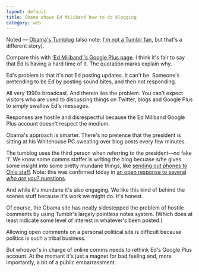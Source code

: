 ```yaml
---
layout: default
title: Obama shows Ed Miliband how to do blogging
category: web
---
```


Noted — [Obama's Tumblog](http://barackobama.tumblr.com/) (also note: [I'm not a Tumblr fan](http://leonpaternoster.com/2010/03/why-i-dont-like-tumblr-posterous/), but that's a different story).

Compare this with [‘Ed Miliband’'s Google Plus page](https://plus.google.com/110223848274191751822/posts). I think it's fair to say that Ed is having a hard time of it. The quotation marks explain why.

Ed's problem is that it's not Ed posting updates. It can't be. Someone's pretending to be Ed by posting sound bites, and then not responding.

All very 1990s broadcast. And therein lies the problem. You can't expect visitors who are used to discussing things on Twitter, blogs and Google Plus to simply swallow Ed's messages.

Responses are hostile and disrespectful because the Ed Miliband Google Plus account doesn't respect the medium.

Obama's approach is smarter. There's no pretence that the president is sitting at his Whitehouse PC sweating over blog posts every few minutes.

The tumblog uses the third person when referring to the president—no fake ‘I’. We know some comms staffer is writing the blog becuase s/he gives some insight into some pretty mundane things, like [sending out phones to Ohio staff](http://barackobama.tumblr.com/post/11867145453/ashleigh-a-member-of-our-field-department). Note: this was confirmed today in [an open response to several _who are you?_ questions](http://barackobama.tumblr.com/post/11913347899/afternoon).

And while it's mundane it's also engaging. We like this kind of behind the scenes stuff because it's work we might do. It's honest.

Of course, the Obama site has neatly sidestepped the problem of hostile comments by using Tumblr's largely pointless notes system. (Which does at least indicate some level of interest in whatever's been posted.)

Allowing open comments on a personal political site is difficult because politics is such a tribal business.

But whoever's in charge of online comms needs to rethink Ed's Google Plus account. At the moment it's just a magnet for bad feeling and, more importantly, a bit of a public embarrassment.
